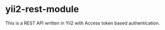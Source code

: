 yii2-rest-module
================

This is a REST API written in Yii2 with Access token based authentication.
